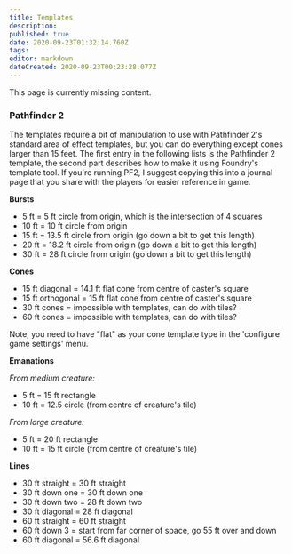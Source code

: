 ```yaml
---
title: Templates
description: 
published: true
date: 2020-09-23T01:32:14.760Z
tags: 
editor: markdown
dateCreated: 2020-09-23T00:23:28.077Z
---
```


This page is currently missing content.

### Pathfinder 2
The templates require a bit of manipulation to use with Pathfinder 2's standard area of effect templates, but you can do everything except cones larger than 15 feet.  The first entry in the following lists is the Pathfinder 2 template, the second part describes how to make it using Foundry's template tool. If you're running PF2, I suggest copying this into a journal page that you share with the players for easier reference in game.

**Bursts**
* 5 ft = 5 ft circle from origin, which is the intersection of 4 squares
* 10 ft = 10 ft circle from origin
* 15 ft = 13.5 ft circle from origin (go down a bit to get this length)
* 20 ft = 18.2 ft circle from origin (go down a bit to get this length)
* 30 ft = 28 ft circle from origin (go down a bit to get this length)

**Cones**
* 15 ft diagonal = 14.1 ft flat cone from centre of caster's square
* 15 ft orthogonal = 15 ft flat cone from centre of caster's square
* 30 ft cones = impossible with templates, can do with tiles?
* 60 ft cones = impossible with templates, can do with tiles?

Note, you need to have "flat" as your cone template type in the 'configure game settings' menu.

**Emanations**

_From medium creature:_
* 5 ft = 15 ft rectangle
* 10 ft = 12.5 circle (from centre of creature's tile)

_From large creature:_
* 5 ft = 20 ft rectangle
* 10 ft = 15 ft circle (from centre of creature's tile)
 
**Lines**
* 30 ft straight = 30 ft straight
* 30 ft down one = 30 ft down one
* 30 ft down two = 28 ft down two
* 30 ft diagonal = 28 ft diagonal
* 60 ft straight = 60 ft straight
* 60 ft down 3 = start from far corner of space, go 55 ft over and down
* 60 ft diagonal = 56.6 ft diagonal
